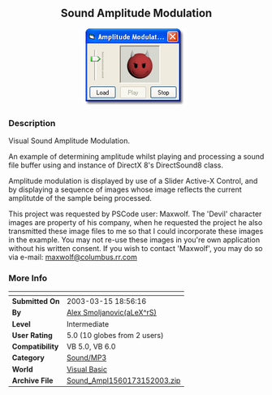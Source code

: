 ﻿<div align="center">

## Sound Amplitude Modulation

<img src="PIC2003315207312497.jpg">
</div>

### Description

Visual Sound Amplitude Modulation.

An example of determining amplitude whilst playing and processing a sound file buffer using and instance of DirectX 8's DirectSound8 class.

Amplitude modulation is displayed by use of a Slider Active-X Control, and by displaying a sequence of images whose image reflects the current amplitutde of the sample being processed.

This project was requested by PSCode user: Maxwolf. The 'Devil' character images are property of his company, when he requested the project he also transmitted these image files to me so that I could incorporate these images in the example. You may not re-use these images in you're own application without his written consent. If you wish to contact 'Maxwolf', you may do so via e-mail: maxwolf@columbus.rr.com
 
### More Info
 


<span>             |<span>
---                |---
**Submitted On**   |2003-03-15 18:56:16
**By**             |[Alex Smoljanovic\(aLeX^rS\)](https://github.com/Planet-Source-Code/PSCIndex/blob/master/ByAuthor/alex-smoljanovic-alex-rs.md)
**Level**          |Intermediate
**User Rating**    |5.0 (10 globes from 2 users)
**Compatibility**  |VB 5\.0, VB 6\.0
**Category**       |[Sound/MP3](https://github.com/Planet-Source-Code/PSCIndex/blob/master/ByCategory/sound-mp3__1-45.md)
**World**          |[Visual Basic](https://github.com/Planet-Source-Code/PSCIndex/blob/master/ByWorld/visual-basic.md)
**Archive File**   |[Sound\_Ampl1560173152003\.zip](https://github.com/Planet-Source-Code/alex-smoljanovic-alex-rs-sound-amplitude-modulation__1-44037/archive/master.zip)








